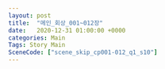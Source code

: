 ```yaml
---
layout: post
title:  "메인_회상_001~012장"
date:   2020-12-31 01:00:00 +0000
categories: Main
Tags: Story Main
SceneCode: ["scene_skip_cp001-012_q1_s10"]
---
```

